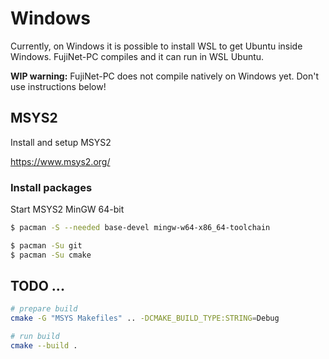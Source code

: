 # Windows

Currently, on Windows it is possible to install WSL to get Ubuntu inside Windows. FujiNet-PC compiles and it can run in WSL Ubuntu.

**WIP warning:** FujiNet-PC does not compile natively on Windows yet. Don't use instructions below!

## MSYS2

Install and setup MSYS2

https://www.msys2.org/

### Install packages

Start MSYS2 MinGW 64-bit

```sh
$ pacman -S --needed base-devel mingw-w64-x86_64-toolchain
```

```sh
$ pacman -Su git
$ pacman -Su cmake
```

## TODO ...

```sh
# prepare build
cmake -G "MSYS Makefiles" .. -DCMAKE_BUILD_TYPE:STRING=Debug

# run build
cmake --build .
```